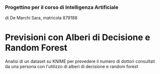 ### Progettino per il corso di Intelligenza Artificiale
di De Marchi Sara, matricola 879188
# Previsioni con Alberi di Decisione e Random Forest
Analisi di un dataset su KNIME per prevedere il numero di dottori consultati da una persona con l'utilizzo di alberi di decisione e random forest 

